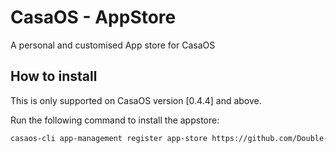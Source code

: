 # CasaOS - AppStore
A personal and customised App store for CasaOS

## How to install
This is only supported on CasaOS version [0.4.4] and above.

Run the following command to install the appstore:
```bash
casaos-cli app-management register app-store https://github.com/Double-A-92/CasaOS-AppStore/archive/refs/heads/main.zip
```